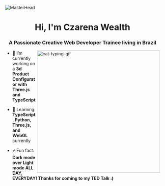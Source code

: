 ![MasterHead](https://user-images.githubusercontent.com/10498744/210012254-234538ff-d198-48aa-8964-37e6fd45d227.gif)

<h1 align="center">Hi, I'm Czarena Wealth</h1>
<h3 align="center">A Passionate Creative Web Developer Trainee living in Brazil</h3>



<img align='right' alt="cat-typing-gif" width='400' src='https://auftechnique.com/wp-content/uploads/2020/05/cat-typing.gif'>

- 🔭 I’m currently working on a **3d Product Configurator with Three.js and TypeScript**

- 🌱 Learning **TypeScript, Python, Three.js, and WebGL** currently

- ⚡ Fun fact: **Dark mode over Light mode ALL DAY, EVERYDAY! Thanks for coming to my TED Talk :)**



